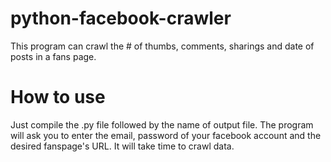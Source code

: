 # python-facebook-crawler
This program can crawl the # of thumbs, comments, sharings and date of posts in a fans page.
# How to use
Just compile the .py file followed by the name of output file. 
The program will ask you to enter the email, password of your facebook account and the desired fanspage's URL.
It will take time to crawl data.
